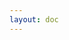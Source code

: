 ```yaml
---
layout: doc
---
```


<script>
  import { Confirm, ForgotPassword, Login, Register, Reset} from '$lib/index'
  let message;
  let error;
  let password;
  let email;
  let name;
  let lostPassword ={
    name: 'Lost password',
    href: '/'
  }
  let login=true;
  let rememberMe=false;
  const register =()=>{alert('register')}
</script>

<div
  class="container flex flex-wrap justify-center rounded-xl mx-auto bg-gradient-to-r bg-white dark:bg-gray-900 border border-gray-200 dark:border-gray-700 p-2 sm:p-6">
<Register {message} {error} {password} {email} {name} {lostPassword} {login} {rememberMe} {register}/>
</div>

<div
  class="container flex flex-wrap justify-center rounded-xl mx-auto bg-gradient-to-r bg-white dark:bg-gray-900 border border-gray-200 dark:border-gray-700 p-2 sm:p-6">
<Login />
</div>



<div
  class="container flex flex-wrap justify-center rounded-xl mx-auto bg-gradient-to-r bg-white dark:bg-gray-900 border border-gray-200 dark:border-gray-700 p-2 sm:p-6">
<ForgotPassword />
</div>

<div
  class="container flex flex-wrap justify-center rounded-xl mx-auto bg-gradient-to-r bg-white dark:bg-gray-900 border border-gray-200 dark:border-gray-700 p-2 sm:p-6">
<Reset />
</div>


